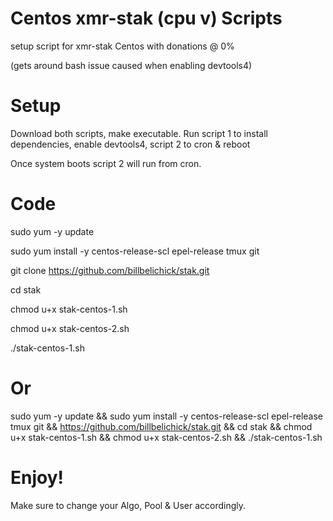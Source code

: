 # Centos xmr-stak (cpu v) Scripts
setup script for xmr-stak Centos with donations @ 0%

(gets around bash issue caused when enabling devtools4)

# Setup
Download both scripts, make executable. Run script 1 to install dependencies, enable devtools4, script 2 to cron & reboot

Once system boots script 2 will run from cron.

# Code
sudo yum -y update

sudo yum install -y centos-release-scl epel-release tmux git

git clone https://github.com/billbelichick/stak.git

cd stak

chmod u+x stak-centos-1.sh

chmod u+x stak-centos-2.sh

./stak-centos-1.sh

# Or

sudo yum -y update && sudo yum install -y centos-release-scl epel-release tmux git && https://github.com/billbelichick/stak.git && cd stak && chmod u+x stak-centos-1.sh && chmod u+x stak-centos-2.sh && ./stak-centos-1.sh

# Enjoy!
Make sure to change your Algo, Pool & User accordingly.
